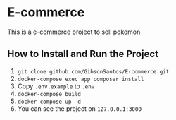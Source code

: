 # E-commerce
This is a e-commerce project to sell pokemon

## How to Install and Run the Project

1. ``` git clone github.com/GibsonSantos/E-commerce.git ```
2. ``` docker-compose exec app composer install ```
3. Copy ```.env.example``` to ```.env```
4. ```docker-compose build```
5. ```docker compose up -d```
6. You can see the project on ```127.0.0.1:3000```
